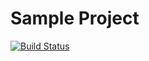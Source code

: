 # Sample Project
[![Build Status](https://travis-ci.org/felipekunzler/sample-project.svg?branch=master)](https://travis-ci.org/felipekunzler/sample-project)
